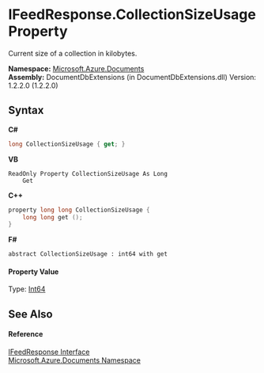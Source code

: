 # IFeedResponse.CollectionSizeUsage Property 
 

Current size of a collection in kilobytes.

**Namespace:**&nbsp;<a href="856b2e23-9c8b-2618-f913-67d85d500616">Microsoft.Azure.Documents</a><br />**Assembly:**&nbsp;DocumentDbExtensions (in DocumentDbExtensions.dll) Version: 1.2.2.0 (1.2.2.0)

## Syntax

**C#**<br />
``` C#
long CollectionSizeUsage { get; }
```

**VB**<br />
``` VB
ReadOnly Property CollectionSizeUsage As Long
	Get
```

**C++**<br />
``` C++
property long long CollectionSizeUsage {
	long long get ();
}
```

**F#**<br />
``` F#
abstract CollectionSizeUsage : int64 with get

```


#### Property Value
Type: <a href="http://msdn2.microsoft.com/en-us/library/6yy583ek" target="_blank">Int64</a>

## See Also


#### Reference
<a href="cbcd444d-ffe1-6199-9c3a-29fa6b4f474e">IFeedResponse Interface</a><br /><a href="856b2e23-9c8b-2618-f913-67d85d500616">Microsoft.Azure.Documents Namespace</a><br />